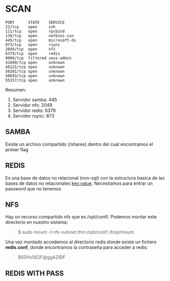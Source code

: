 
# SCAN

```
PORT      STATE    SERVICE
22/tcp    open     ssh
111/tcp   open     rpcbind
139/tcp   open     netbios-ssn
445/tcp   open     microsoft-ds
873/tcp   open     rsync
2049/tcp  open     nfs
6379/tcp  open     redis
9090/tcp  filtered zeus-admin
41849/tcp open     unknown
46121/tcp open     unknown
50201/tcp open     unknown
50693/tcp open     unknown
55157/tcp open     unknown
```
Resumen:
1. Servidor samba: 445
2. Servidor nfs: 2049
3. Servidor redis: 6379
4. Servidor rsync: 873

## SAMBA
Existe un archivo compartido (/shares) dentro del cual encontramos el primer flag

## REDIS
Es una base de datos no relacional (non-sql) con la estructura basica de las bases de datos no relacionales <key:value>. Necesitamos para
entrar un password que no tenemos

## NFS
Hay un recurso compartido nfs que es /opt/conf/. Podemos montar este directorio en nuestro sistema:
>$ sudo mount -t nfs vulnnet.thm:/opt/conf/  /tmp/mount

Una vez montado accedemos al directorio redis donde existe un fichero **redis.conf**, donde encontramos la contraseña para acceder a redis:
> B65Hx562F@ggAZ@F

## REDIS WITH PASS
